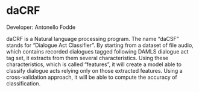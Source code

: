 # daCRF
Developer: Antonello Fodde

daCRF is a Natural language processing program. The name “daCSF” stands for “Dialogue Act Classifier”. By starting from a dataset of file audio, which contains recorded dialogues tagged following DAMLS dialogue act tag set, it extracts from them several characteristics. Using these characteristics, which is called “features”, it will create a model able to classify dialogue acts relying only on those extracted features. Using a cross-validation approach, it will be able to compute the accuracy of classification.